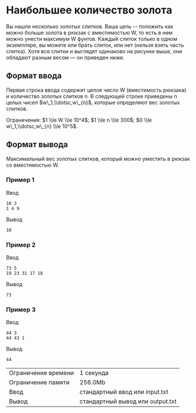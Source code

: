 # Наибольшее количество золота

Вы нашли несколько золотых слитков. Ваша цель -- положить как можно больше золота в рюкзак с вместимостью W, то есть в нем можно унести максимум W фунтов. Каждый слиток только в одном экземпляре, вы можете или брать слиток, или нет (нельзя взять часть слитка). Хотя все слитки и выглядят одинаково на рисунке выше, они обладают разным весом — он приведен ниже.

## Формат ввода

Первая строка ввода содержит целое число W (вместимость рюкзака) и количество золотых слитков n. В следующей строке приведены n целых чисел $w\_1,\\dotsc,w\_{n}$​, которые определяют вес золотых слитков.

Ограничения: $1 \\le W \\le 10^4$; $1 \\le n \\le 300$; $0 \\le w\_1,\\dotsc,w\_{n} \\le 10^5$.

## Формат вывода

Максимальный вес золотых слитков, который можно уместить в рюкзак со вместимостью W.

### Пример 1

Ввод

    10 3
    1 4 9
    

Вывод

    10
    

### Пример 2

Ввод

    73 5
    19 23 31 17 18
    

Вывод

    73
    

### Пример 3

Ввод

    44 3
    44 43 1
    

Вывод

    44
    

<table>
 <tr class="time-limit">
    <td class="property-title">Ограничение времени</td>
    <td>1&nbsp;секунда</td>
 </tr>
 <tr class="memory-limit">
    <td class="property-title">Ограничение памяти</td>
    <td>256.0Mb</td>
 </tr>
 <tr class="input-file">
    <td class="property-title">Ввод</td>
    <td colspan="1">стандартный ввод или input.txt</td>
 </tr>
 <tr class="output-file">
    <td class="property-title">Вывод</td>
    <td colspan="1">стандартный вывод или output.txt</td>
 </tr>
</table>
